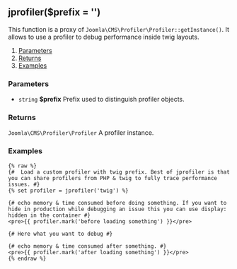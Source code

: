 ## jprofiler($prefix = '')

This function is a proxy of `Joomla\CMS\Profiler\Profiler::getInstance()`. It allows to use a profiler to debug performance inside twig layouts.  
1. [Parameters](#parameters)
1. [Returns](#returns)
2. [Examples](#examples)

### Parameters <a id="parameters"></a>

* `string`  **$prefix**  Prefix used to distinguish profiler objects.

### Returns <a id="returns"></a>

`Joomla\CMS\Profiler\Profiler`  A profiler instance.

### Examples <a id="examples"></a>

```twig
{% raw %}
{#  Load a custom profiler with twig prefix. Best of jprofiler is that you can share profilers from PHP & twig to fully trace performance issues. #}
{% set profiler = jprofiler('twig') %} 

{# echo memory & time consumed before doing something. If you want to hide in production while debugging an issue this you can use display: hidden in the container #}
<pre>{{ profiler.mark('before loading something') }}</pre>

{# Here what you want to debug #}

{# echo memory & time consumed after something. #}
<pre>{{ profiler.mark('after loading something') }}</pre>
{% endraw %}
```
